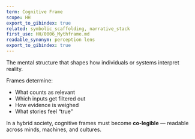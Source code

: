 ```yaml
---
term: Cognitive Frame
scope: HH
export_to_gibindex: true
related: symbolic_scaffolding, narrative_stack
first_use: HH/0006_Mythframe.md
readable_synonym: perception lens
export_to_gibindex: true
---
```



The mental structure that shapes how individuals or systems interpret reality.

Frames determine:
- What counts as relevant
- Which inputs get filtered out
- How evidence is weighed
- What stories feel “true”

In a hybrid society, cognitive frames must become **co-legible** — readable across minds, machines, and cultures.

